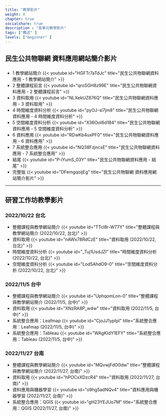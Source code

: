 ```yaml
---
title: "教學影片"
weight: 8
chapter: true
socialshare: true
description : "各單元教學影片"
tags: ["概述" ]
levels: ["beginner" ]
---
```


## 民生公共物聯網 資料應用網站簡介影片
###

- 1 教學網站簡介
  {{< youtube id="HGFTr7aTdJc" title="民生公共物聯網資料應用 - 1 教學網站簡介" >}}
- 2 整體課程前言
  {{< youtube id="qroSGH8z99E" title="民生公共物聯網資料應用 - 2 整體課程前言" >}}
- 3 資料取用
  {{< youtube id="NLXekUZ876Q" title="民生公共物聯網資料應用 - 3 資料取用" >}}
- 4 時間維度資料分析
  {{< youtube id="pyOJ-sl7jm8" title="民生公共物聯網資料應用 - 4 時間維度資料分析" >}}
- 5 空間維度資料分析
  {{< youtube id="X36OoI6d184" title="民生公共物聯網資料應用 - 5 空間維度資料分析" >}}
- 6 資料應用
  {{< youtube id="RDwKb4uxPF0" title="民生公共物聯網資料應用 - 6 資料應用" >}}
- 7 系統整合應用 
  {{< youtube id="NQ38FzjncsE" title="民生公共物聯網資料應用 - 7 系統整合應用" >}}
- 結尾
  {{< youtube id="P-iYumS_03Y" title="民生公共物聯網資料應用 - 結尾" >}}
- 完整版
  {{< youtube id="DFemgqoijEg" title="民生公共物聯網 資料應用網站簡介影片" >}}

---

## 研習工作坊教學影片 
###

### 2022/10/22 台北

- 整體課程與教學網站簡介
  {{< youtube id="TTcI8r-W77Y" title="整體課程與教學網站簡介 (2022/10/22, 台北)" >}}
- 資料取用
  {{< youtube id="nAWx78RdCzE" title="資料取用 (2022/10/22, 台北)" >}}
- 時間維度資料分析
  {{< youtube id="_Tuj1UsdJZI" title="時間維度資料分析 (2022/10/22, 台北)" >}}
- 空間維度資料分析
  {{< youtube id="Lod5AhdO9-0" title="空間維度資料分析 (2022/10/22, 台北)" >}}


### 2022/11/5 台中

- 整體課程與教學網站簡介
  {{< youtube id="UphqomLon-0" title="整體課程與教學網站簡介 (2022/11/5, 台中)" >}}
- 資料取用
  {{< youtube id="XNzRA8P_w4w" title="資料取用 (2022/11/5, 台中)" >}}
- 系統整合應用：Leafmap
  {{< youtube id="CjoJJ1ypIpI" title="系統整合應用：Leafmap (2022/11/5, 台中)" >}}
- 系統整合應用：Tableau
  {{< youtube id="WAgKIdY1EFY" title="系統整合應用：Tableau (2022/11/5, 台中)" >}}


### 2022/11/27 台南

- 整體課程與教學網站簡介
  {{< youtube id="MQvwjFdO0dw" title="整體課程與教學網站簡介 (2022/11/27, 台南)" >}}
- 資料取用
  {{< youtube id="hPOCxXDzcR4" title="資料取用 (2022/11/27, 台南)" >}}
- 資料應用與機器學習
  {{< youtube id="o9hg5adNQv4" title="資料應用與機器學習 (2022/11/27, 台南)" >}}
- 系統整合應用：QGIS
  {{< youtube id="gH23YEJUo7M" title="系統整合應用：QGIS (2022/11/27, 台南)" >}}

